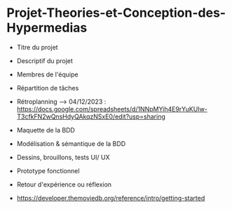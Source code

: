 # Projet-Theories-et-Conception-des-Hypermedias

- Titre du projet
- Descriptif du projet
- Membres de l'équipe
- Répartition de tâches
- Rétroplanning --> 04/12/2023    :  https://docs.google.com/spreadsheets/d/1NNpMYih4E9rYuKUIw-T3cfkFN2wQnsHdyQAkqzNSxE0/edit?usp=sharing
- Maquette de la BDD
- Modélisation & sémantique de la BDD
- Dessins, brouillons, tests UI/ UX
- Prototype fonctionnel
- Retour d'expérience ou réflexion

- https://developer.themoviedb.org/reference/intro/getting-started
